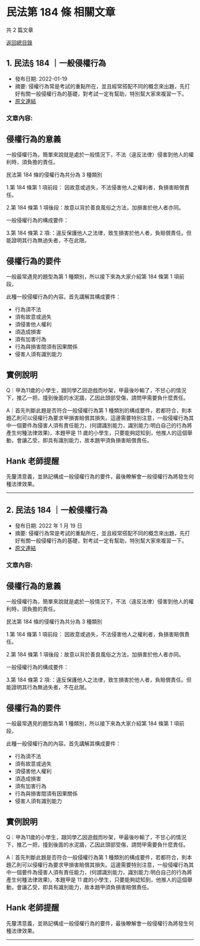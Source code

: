 # 民法第 184 條 相關文章

共 2 篇文章

[返回總目錄](00_總目錄.md)

## 1. 民法§ 184 ｜一般侵權行為

- 發布日期: 2022-01-19
- 摘要: 侵權行為常是考試的重點所在，並且經常搭配不同的概念來出題，先打好有關一般侵權行為的基礎，對考試一定有幫助，特別幫大家來複習一下。
- [原文連結](https://www.jasper-realestate.com/%e6%b0%91%e6%b3%95%c2%a7184%ef%bd%9c%e4%b8%80%e8%88%ac%e4%be%b5%e6%ac%8a%e8%a1%8c%e7%82%ba/)

### 文章內容:

## 侵權行為的意義

一般侵權行為，簡單來說就是處於一般情況下，不法（違反法律）侵害到他人的權利時，須負擔的責任。

民法第 184 條的侵權行為共分為 3 種類別

1.第 184 條第 1 項前段： 因故意或過失，不法侵害他人之權利者，負損害賠償責任。

2.第 184 條第 1 項後段：故意以背於善良風俗之方法，加損害於他人者亦同。

一般侵權行為的構成要件：

3.第 184 條第 2 項:：違反保護他人之法律，致生損害於他人者，負賠償責任。但能證明其行為無過失者，不在此限。

## 侵權行為的要件

一般最常遇見的題型為第 1 種類別，所以接下來為大家介紹第 184 條第 1 項前段，

此種一般侵權行為的內容。首先講解其構成要件：

- 行為須不法
- 須有故意或過失
- 須侵害他人權利
- 須造成損害
- 須有加害行為
- 行為與損害間須有因果關係
- 侵害人須有識別能力

## 實例說明

Q｜甲為11歲的小學生，跟同學乙因遊戲而吵架，甲最後吵輸了，不甘心的情況下，推乙一把，撞到後面的水泥牆，乙因此頭部受傷，請問甲需要負什麼責任。

A｜首先判斷此題是否符合一般侵權行為第 1 種類別的構成要件，若都符合，則本題乙則可以侵權行為要求甲損害賠償其損失。這邊需要特別注意，一般侵權行為其中一個要件為侵害人須有責任能力，(何謂識別能力，識別能力:明白自己的行為將產生何種法律效果)，本題甲是 11 歲的小學生，只要能夠認知到，他推人的這個舉動，會讓乙受，即具有識別能力，故本題甲須負損害賠償責任。

## Hank 老師提醒

先釐清意義，並熟記構成一般侵權行為的要件，最後瞭解會一般侵權行為將發生何種法律效果。

---

## 2. 民法§ 184 ｜一般侵權行為

- 發布日期: 2022 年 1 月 19 日
- 摘要: 侵權行為常是考試的重點所在，並且經常搭配不同的概念來出題，先打好有關一般侵權行為的基礎，對考試一定有幫助，特別幫大家來複習一下。
- [原文連結](https://www.jasper-realestate.com/%e6%b0%91%e6%b3%95%c2%a7184%ef%bd%9c%e4%b8%80%e8%88%ac%e4%be%b5%e6%ac%8a%e8%a1%8c%e7%82%ba/)

### 文章內容:

## 侵權行為的意義

一般侵權行為，簡單來說就是處於一般情況下，不法（違反法律）侵害到他人的權利時，須負擔的責任。

民法第 184 條的侵權行為共分為 3 種類別

1.第 184 條第 1 項前段： 因故意或過失，不法侵害他人之權利者，負損害賠償責任。

2.第 184 條第 1 項後段：故意以背於善良風俗之方法，加損害於他人者亦同。

一般侵權行為的構成要件：

3.第 184 條第 2 項:：違反保護他人之法律，致生損害於他人者，負賠償責任。但能證明其行為無過失者，不在此限。

## 侵權行為的要件

一般最常遇見的題型為第 1 種類別，所以接下來為大家介紹第 184 條第 1 項前段，

此種一般侵權行為的內容。首先講解其構成要件：

- 行為須不法
- 須有故意或過失
- 須侵害他人權利
- 須造成損害
- 須有加害行為
- 行為與損害間須有因果關係
- 侵害人須有識別能力

## 實例說明

Q｜甲為11歲的小學生，跟同學乙因遊戲而吵架，甲最後吵輸了，不甘心的情況下，推乙一把，撞到後面的水泥牆，乙因此頭部受傷，請問甲需要負什麼責任。

A｜首先判斷此題是否符合一般侵權行為第 1 種類別的構成要件，若都符合，則本題乙則可以侵權行為要求甲損害賠償其損失。這邊需要特別注意，一般侵權行為其中一個要件為侵害人須有責任能力，(何謂識別能力，識別能力:明白自己的行為將產生何種法律效果)，本題甲是 11 歲的小學生，只要能夠認知到，他推人的這個舉動，會讓乙受，即具有識別能力，故本題甲須負損害賠償責任。

## Hank 老師提醒

先釐清意義，並熟記構成一般侵權行為的要件，最後瞭解會一般侵權行為將發生何種法律效果。

---

